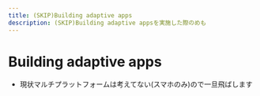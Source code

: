 ```yaml
---
title: (SKIP)Building adaptive apps
description: (SKIP)Building adaptive appsを実施した際のめも
---
```

# Building adaptive apps
- 現状マルチプラットフォームは考えてない(スマホのみ)ので一旦飛ばします
